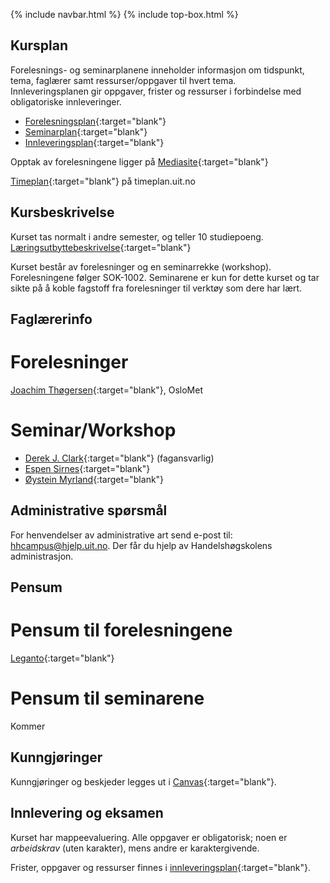 {% include navbar.html %} {% include top-box.html %} <!-- Kode for å inkludere boksen på toppen av siden. Se _config.yml for å gjøre endringer. -->

## Kursplan  

Forelesnings- og seminarplanene inneholder informasjon om tidspunkt, tema, faglærer samt ressurser/oppgaver til hvert tema.  
Innleveringsplanen gir oppgaver, frister og ressurser i forbindelse med obligatoriske innleveringer.  

- [Forelesningsplan](){:target="blank"}
- [Seminarplan](){:target="blank"}
- [Innleveringsplan](){:target="blank"}   

Opptak av forelesningene ligger på [Mediasite](){:target="blank"}   



[Timeplan](https://timeplan.uit.no/emne_timeplan.php?sem=22v&module[%20]=SOK-1006-1#week-49){:target="blank"} på timeplan.uit.no


## Kursbeskrivelse 

Kurset tas normalt i andre semester, og teller 10 studiepoeng.  
[Læringsutbyttebeskrivelse](https://uit.no/utdanning/emner/emne?p_document_id=743172){:target="blank"}   

Kurset består av forelesninger og en seminarrekke (workshop). Forelesningene følger SOK-1002. Seminarene er kun for dette kurset og tar sikte på å koble fagstoff fra forelesninger til verktøy som dere har lært.   

## Faglærerinfo  

# Forelesninger 

[Joachim Thøgersen](https://www.oslomet.no/om/ansatt/joachim/){:target="blank"}, OsloMet

# Seminar/Workshop

- [Derek J. Clark](https://uit.no/ansatte/derek.clark){:target="blank"} (fagansvarlig)
- [Espen Sirnes](https://uit.no/ansatte/person?p_document_id=41418){:target="blank"}
- [Øystein Myrland](https://uit.no/ansatte/person?p_document_id=41412){:target="blank"} 
 

## Administrative spørsmål

For henvendelser av administrative art send e-post til: <hhcampus@hjelp.uit.no>. Der får du hjelp av Handelshøgskolens administrasjon.


## Pensum  

# Pensum til forelesningene

[Leganto](https://bibsys-c.alma.exlibrisgroup.com/leganto/readinglist/lists/8768094470002205?institute=47BIBSYS_UBTO&auth=SAML){:target="blank"}  

# Pensum til seminarene   
Kommer




## Kunngjøringer  

Kunngjøringer og beskjeder legges ut i [Canvas](https://uit.instructure.com/courses/25566){:target="blank"}.


## Innlevering og eksamen  

Kurset har mappeevaluering. Alle oppgaver er obligatorisk; noen er _arbeidskrav_ (uten karakter), mens andre er karaktergivende.  

Frister, oppgaver og ressurser finnes i [innleveringsplan](innleveringer.md){:target="blank"}.    

 




